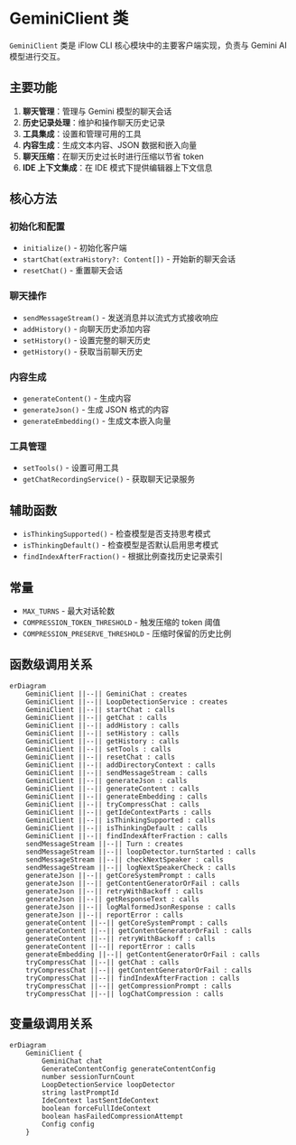 # GeminiClient 类

`GeminiClient` 类是 iFlow CLI 核心模块中的主要客户端实现，负责与 Gemini AI 模型进行交互。

## 主要功能

1. **聊天管理**：管理与 Gemini 模型的聊天会话
2. **历史记录处理**：维护和操作聊天历史记录
3. **工具集成**：设置和管理可用的工具
4. **内容生成**：生成文本内容、JSON 数据和嵌入向量
5. **聊天压缩**：在聊天历史过长时进行压缩以节省 token
6. **IDE 上下文集成**：在 IDE 模式下提供编辑器上下文信息

## 核心方法

### 初始化和配置
- `initialize()` - 初始化客户端
- `startChat(extraHistory?: Content[])` - 开始新的聊天会话
- `resetChat()` - 重置聊天会话

### 聊天操作
- `sendMessageStream()` - 发送消息并以流式方式接收响应
- `addHistory()` - 向聊天历史添加内容
- `setHistory()` - 设置完整的聊天历史
- `getHistory()` - 获取当前聊天历史

### 内容生成
- `generateContent()` - 生成内容
- `generateJson()` - 生成 JSON 格式的内容
- `generateEmbedding()` - 生成文本嵌入向量

### 工具管理
- `setTools()` - 设置可用工具
- `getChatRecordingService()` - 获取聊天记录服务

## 辅助函数

- `isThinkingSupported()` - 检查模型是否支持思考模式
- `isThinkingDefault()` - 检查模型是否默认启用思考模式
- `findIndexAfterFraction()` - 根据比例查找历史记录索引

## 常量

- `MAX_TURNS` - 最大对话轮数
- `COMPRESSION_TOKEN_THRESHOLD` - 触发压缩的 token 阈值
- `COMPRESSION_PRESERVE_THRESHOLD` - 压缩时保留的历史比例

## 函数级调用关系

```mermaid
erDiagram
    GeminiClient ||--|| GeminiChat : creates
    GeminiClient ||--|| LoopDetectionService : creates
    GeminiClient ||--|| startChat : calls
    GeminiClient ||--|| getChat : calls
    GeminiClient ||--|| addHistory : calls
    GeminiClient ||--|| setHistory : calls
    GeminiClient ||--|| getHistory : calls
    GeminiClient ||--|| setTools : calls
    GeminiClient ||--|| resetChat : calls
    GeminiClient ||--|| addDirectoryContext : calls
    GeminiClient ||--|| sendMessageStream : calls
    GeminiClient ||--|| generateJson : calls
    GeminiClient ||--|| generateContent : calls
    GeminiClient ||--|| generateEmbedding : calls
    GeminiClient ||--|| tryCompressChat : calls
    GeminiClient ||--|| getIdeContextParts : calls
    GeminiClient ||--|| isThinkingSupported : calls
    GeminiClient ||--|| isThinkingDefault : calls
    GeminiClient ||--|| findIndexAfterFraction : calls
    sendMessageStream ||--|| Turn : creates
    sendMessageStream ||--|| loopDetector.turnStarted : calls
    sendMessageStream ||--|| checkNextSpeaker : calls
    sendMessageStream ||--|| logNextSpeakerCheck : calls
    generateJson ||--|| getCoreSystemPrompt : calls
    generateJson ||--|| getContentGeneratorOrFail : calls
    generateJson ||--|| retryWithBackoff : calls
    generateJson ||--|| getResponseText : calls
    generateJson ||--|| logMalformedJsonResponse : calls
    generateJson ||--|| reportError : calls
    generateContent ||--|| getCoreSystemPrompt : calls
    generateContent ||--|| getContentGeneratorOrFail : calls
    generateContent ||--|| retryWithBackoff : calls
    generateContent ||--|| reportError : calls
    generateEmbedding ||--|| getContentGeneratorOrFail : calls
    tryCompressChat ||--|| getChat : calls
    tryCompressChat ||--|| getContentGeneratorOrFail : calls
    tryCompressChat ||--|| findIndexAfterFraction : calls
    tryCompressChat ||--|| getCompressionPrompt : calls
    tryCompressChat ||--|| logChatCompression : calls
```

## 变量级调用关系

```mermaid
erDiagram
    GeminiClient {
        GeminiChat chat
        GenerateContentConfig generateContentConfig
        number sessionTurnCount
        LoopDetectionService loopDetector
        string lastPromptId
        IdeContext lastSentIdeContext
        boolean forceFullIdeContext
        boolean hasFailedCompressionAttempt
        Config config
    }
```